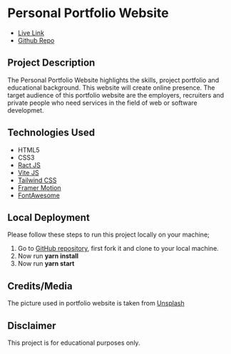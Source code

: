 # Personal Portfolio Website

- [Live Link](https://mss-portfolio-sohailshams.vercel.app/)
- [Github Repo](https://github.com/sohailshams/mss-portfolio)

## Project Description

The Personal Portfolio Website highlights the skills, project portfolio and educational background. This website will create online presence. The target audience of this portfolio website are the employers, recruiters and private people who need services in the field of web or software developmet.

## Technologies Used

- HTML5
- CSS3
- [Ract JS](https://react.dev/)
- [Vite JS](https://vitejs.dev/)
- [Tailwind CSS](https://tailwindcss.com/)
- [Framer Motion](https://www.framer.com/motion/)
- [FontAwesome](https://fontawesome.com/v4.7.0/icons/)

## Local Deployment

Please follow these steps to run this project locally on your machine;

1. Go to [GitHub repository](https://github.com/sohailshams/mss-portfolio), first fork it and clone to your local machine.
2. Now run **yarn install**
3. Now run **yarn start**

## Credits/Media

The picture used in portfolio website is taken from [Unsplash](https://unsplash.com/)

## Disclaimer

This project is for educational purposes only.
